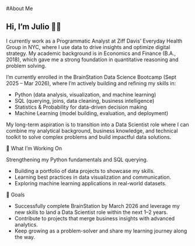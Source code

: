 #About Me
## Hi, I’m Julio 👨‍💻

<!--
**jramire30/jramire30** is a ✨ _special_ ✨ repository because its `README.md` (this file) appears on your GitHub profile.

Here are some ideas to get you started:

- 🔭 I’m currently working on ...
- 🌱 I’m currently learning ...
- 👯 I’m looking to collaborate on ...
- 🤔 I’m looking for help with ...
- 💬 Ask me about ...
- 📫 How to reach me: ...
- 😄 Pronouns: ...
- ⚡ Fun fact: ...
-->
I currently work as a Programmatic Analyst at Ziff Davis’ Everyday Health Group in NYC, where I use data to drive insights and optimize digital strategy. My academic background is in Economics and Finance (B.A., 2018), which gave me a strong foundation in quantitative reasoning and problem solving.

I’m currently enrolled in the BrainStation Data Science Bootcamp (Sept 2025 – Mar 2026), where I’m actively building and refining my skills in:
 - Python (data analysis, visualization, and machine learning)
 - SQL (querying, joins, data cleaning, business intelligence)
 - Statistics & Probability for data-driven decision making
 - Machine Learning (model building, evaluation, and deployment)

My long-term aspiration is to transition into a Data Scientist role where I can combine my analytical background, business knowledge, and technical toolkit to solve complex problems and build impactful data solutions.

🌱 What I’m Working On

Strengthening my Python fundamentals and SQL querying.

 - Building a portfolio of data projects to showcase my skills.
 - Learning best practices in data visualization and communication.
 - Exploring machine learning applications in real-world datasets.

🎯 Goals

 - Successfully complete BrainStation by March 2026 and leverage my new skills to land a Data Scientist role within the next 1–2 years.
 - Contribute to projects that merge business insights with advanced analytics.
 - Keep growing as a problem-solver and share my learning journey along the way.
